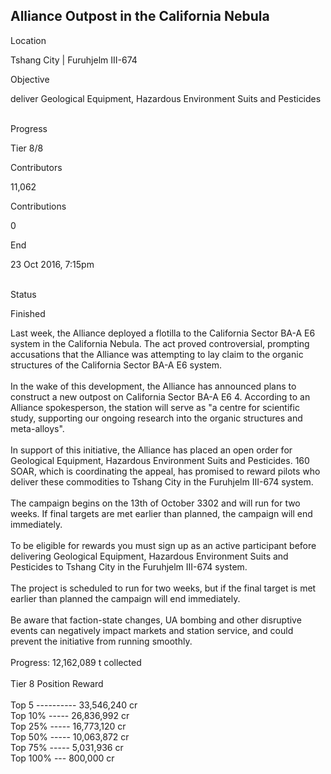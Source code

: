 ## Alliance Outpost in the California Nebula

Location

Tshang City \| Furuhjelm III-674

Objective

deliver Geological Equipment, Hazardous Environment Suits and Pesticides

\
Progress

Tier 8/8

Contributors

11,062

Contributions

0

End

23 Oct 2016, 7:15pm

\
Status

Finished

Last week, the Alliance deployed a flotilla to the California Sector
BA-A E6 system in the California Nebula. The act proved controversial,
prompting accusations that the Alliance was attempting to lay claim to
the organic structures of the California Sector BA-A E6 system.\
\
In the wake of this development, the Alliance has announced plans to
construct a new outpost on California Sector BA-A E6 4. According to an
Alliance spokesperson, the station will serve as "a centre for
scientific study, supporting our ongoing research into the organic
structures and meta-alloys".\
\
In support of this initiative, the Alliance has placed an open order for
Geological Equipment, Hazardous Environment Suits and Pesticides. 160
SOAR, which is coordinating the appeal, has promised to reward pilots
who deliver these commodities to Tshang City in the Furuhjelm III-674
system.\
\
The campaign begins on the 13th of October 3302 and will run for two
weeks. If final targets are met earlier than planned, the campaign will
end immediately.\
\
To be eligible for rewards you must sign up as an active participant
before delivering Geological Equipment, Hazardous Environment Suits and
Pesticides to Tshang City in the Furuhjelm III-674 system.\
\
The project is scheduled to run for two weeks, but if the final target
is met earlier than planned the campaign will end immediately.\
\
Be aware that faction-state changes, UA bombing and other disruptive
events can negatively impact markets and station service, and could
prevent the initiative from running smoothly.\
\
Progress: 12,162,089 t collected\
\
Tier 8 Position Reward\
\
Top 5 ---------- 33,546,240 cr\
Top 10% ----- 26,836,992 cr\
Top 25% ----- 16,773,120 cr\
Top 50% ----- 10,063,872 cr\
Top 75% ----- 5,031,936 cr\
Top 100% --- 800,000 cr
